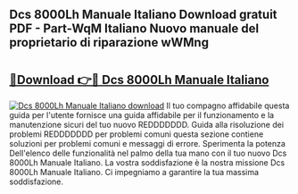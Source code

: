 ## Dcs 8000Lh Manuale Italiano Download gratuit PDF - Part-WqM Italiano Nuovo manuale del proprietario di riparazione wWMng

# <h2><a href="http://dfafe5.blite.top/?on=Dcs+8000Lh+Manuale+Italiano">🔗Download 👉🔴 Dcs 8000Lh Manuale Italiano</a></h2>

[![Dcs 8000Lh Manuale Italiano download](https://i.imgur.com/lujVjoI.png)](http://dfafe5.blite.top/?on=Dcs+8000Lh+Manuale+Italiano)
Il tuo compagno affidabile questa guida per l'utente fornisce una guida affidabile per il funzionamento e la manutenzione sicuri del tuo nuovo REDDDDDDD. Guida alla risoluzione dei problemi REDDDDDDD per problemi comuni questa sezione contiene soluzioni per problemi comuni e messaggi di errore. Sperimenta la potenza Dell'elenco delle funzionalità nel palmo della tua mano con il tuo nuovo Dcs 8000Lh Manuale Italiano. La vostra soddisfazione è la nostra missione Dcs 8000Lh Manuale Italiano. Ci impegniamo a garantire la tua massima soddisfazione.
